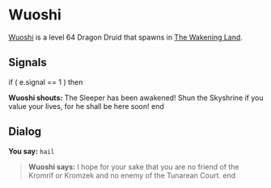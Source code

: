 # Wuoshi



[Wuoshi](/npc/119112) is a level 64 Dragon Druid that spawns in [The Wakening Land](/zone/119).



## Signals

if ( e.signal == 1 ) then


**Wuoshi shouts:** <span class="text-danger">The Sleeper has been awakened!  Shun the Skyshrine if you value your lives, for he shall be here soon!</span>
end



## Dialog

**You say:** `hail`



>**Wuoshi says:** I hope for your sake that you are no friend of the Kromrif or Kromzek and no enemy of the Tunarean Court.
end